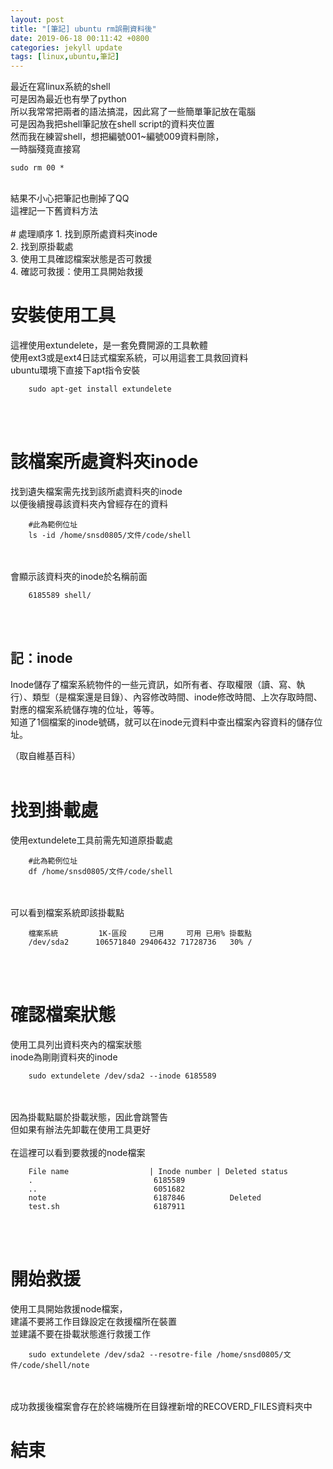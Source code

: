 ```yaml
---
layout: post
title: "[筆記] ubuntu rm誤刪資料後"
date: 2019-06-18 00:11:42 +0800
categories: jekyll update
tags: [linux,ubuntu,筆記]
---
```


最近在寫linux系統的shell<br>
可是因為最近也有學了python<br>
所以我常常把兩者的語法搞混，因此寫了一些簡單筆記放在電腦<br>
可是因為我把shell筆記放在shell script的資料夾位置<br>
然而我在練習shell，想把編號001~編號009資料刪除，<br>
一時腦殘竟直接寫<br>
```shell
sudo rm 00 *
```
 <br>
結果不小心把筆記也刪掉了QQ<br>
這裡記一下舊資料方法<br><br>
<!-- more -->
# 處理順序
1. 找到原所處資料夾inode<br>
2. 找到原掛載處<br>
3. 使用工具確認檔案狀態是否可救援<br>
4. 確認可救援：使用工具開始救援<br>

# 安裝使用工具
這裡使用extundelete，是一套免費開源的工具軟體<br>
使用ext3或是ext4日誌式檔案系統，可以用這套工具救回資料<br>
ubuntu環境下直接下apt指令安裝<br>
```shell
	sudo apt-get install extundelete
```
 <br><br>

# 該檔案所處資料夾inode
找到遺失檔案需先找到該所處資料夾的inode<br>
以便後續搜尋該資料夾內曾經存在的資料<br>
```shell
	#此為範例位址
	ls -id /home/snsd0805/文件/code/shell
```
 <br><br>
會顯示該資料夾的inode於名稱前面<br>
```
	6185589 shell/
```
 <br><br>
## 記：inode
Inode儲存了檔案系統物件的一些元資訊，如所有者、存取權限（讀、寫、執行）、類型（是檔案還是目錄）、內容修改時間、inode修改時間、上次存取時間、對應的檔案系統儲存塊的位址，等等。<br>
知道了1個檔案的inode號碼，就可以在inode元資料中查出檔案內容資料的儲存位址。<br>

（取自維基百科）<br><br>

# 找到掛載處
使用extundelete工具前需先知道原掛載處<br>
```shell
	#此為範例位址
	df /home/snsd0805/文件/code/shell
```
 <br><br>
可以看到檔案系統即該掛載點<br>
```shell
	檔案系統         1K-區段     已用     可用 已用% 掛載點
	/dev/sda2      106571840 29406432 71728736   30% /
```
 <br><br>
# 確認檔案狀態
使用工具列出資料夾內的檔案狀態<br>
inode為剛剛資料夾的inode<br>
```shell
	sudo extundelete /dev/sda2 --inode 6185589
```
 <br><br>
因為掛載點屬於掛載狀態，因此會跳警告<br>
但如果有辦法先卸載在使用工具更好<br>
<br>
在這裡可以看到要救援的node檔案<br>
```shell
	File name                  | Inode number | Deleted status
	.                           6185589
	..                          6051682	
	note                        6187846    	     Deleted
	test.sh                     6187911
```
<br><br>
# 開始救援
使用工具開始救援node檔案，<br>
建議不要將工作目錄設定在救援檔所在裝置<br>
並建議不要在掛載狀態進行救援工作<br>
```shell
	sudo extundelete /dev/sda2 --resotre-file /home/snsd0805/文件/code/shell/note
```
 <br><br>
成功救援後檔案會存在於終端機所在目錄裡新增的RECOVERD_FILES資料夾中<br>
# 結束



